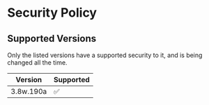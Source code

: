 # Security Policy

## Supported Versions

Only the listed versions have a supported security to it, and is being changed all the time.

| Version | Supported          |
| ------- | ------------------ |
| 3.8w.190a   | :white_check_mark: |
